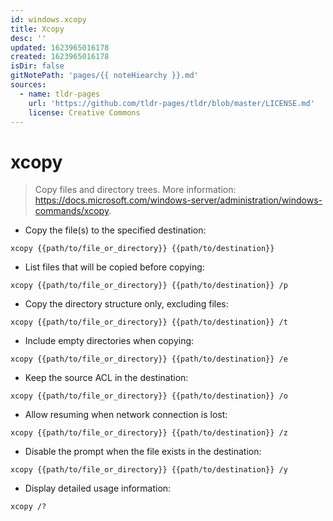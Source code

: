 ```yaml
---
id: windows.xcopy
title: Xcopy
desc: ''
updated: 1623965016178
created: 1623965016178
isDir: false
gitNotePath: 'pages/{{ noteHiearchy }}.md'
sources:
  - name: tldr-pages
    url: 'https://github.com/tldr-pages/tldr/blob/master/LICENSE.md'
    license: Creative Commons
---
```

# xcopy

> Copy files and directory trees.
> More information: <https://docs.microsoft.com/windows-server/administration/windows-commands/xcopy>.

- Copy the file(s) to the specified destination:

`xcopy {{path/to/file_or_directory}} {{path/to/destination}}`

- List files that will be copied before copying:

`xcopy {{path/to/file_or_directory}} {{path/to/destination}} /p`

- Copy the directory structure only, excluding files:

`xcopy {{path/to/file_or_directory}} {{path/to/destination}} /t`

- Include empty directories when copying:

`xcopy {{path/to/file_or_directory}} {{path/to/destination}} /e`

- Keep the source ACL in the destination:

`xcopy {{path/to/file_or_directory}} {{path/to/destination}} /o`

- Allow resuming when network connection is lost:

`xcopy {{path/to/file_or_directory}} {{path/to/destination}} /z`

- Disable the prompt when the file exists in the destination:

`xcopy {{path/to/file_or_directory}} {{path/to/destination}} /y`

- Display detailed usage information:

`xcopy /?`

